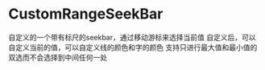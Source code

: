 # CustomRangeSeekBar
自定义的一个带有标尺的seekbar，通过移动游标来选择当前值
自定义后，可以自定义当前的值，可以自定义线的颜色和字的颜色
支持只进行最大值和最小值的双选而不会选择到中间任何一处
